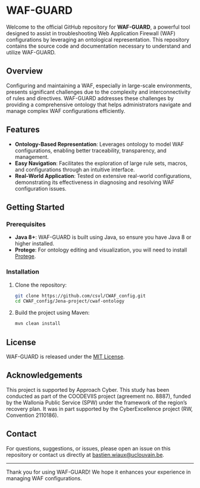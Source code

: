# WAF-GUARD

Welcome to the official GitHub repository for **WAF-GUARD**, a powerful tool designed to assist in troubleshooting Web Application Firewall (WAF) configurations by leveraging an ontological representation.
This repository contains the source code and documentation necessary to understand and utilize WAF-GUARD.

## Overview

Configuring and maintaining a WAF, especially in large-scale environments, presents significant challenges due to the complexity and interconnectivity of rules and directives. WAF-GUARD addresses these challenges by providing a comprehensive ontology that helps administrators navigate and manage complex WAF configurations efficiently.

## Features

- **Ontology-Based Representation**: Leverages ontology to model WAF configurations, enabling better traceability, transparency, and management.
- **Easy Navigation**: Facilitates the exploration of large rule sets, macros, and configurations through an intuitive interface.
- **Real-World Application**: Tested on extensive real-world configurations, demonstrating its effectiveness in diagnosing and resolving WAF configuration issues.

## Getting Started

### Prerequisites

- **Java 8+**: WAF-GUARD is built using Java, so ensure you have Java 8 or higher installed.
- **Protege**: For ontology editing and visualization, you will need to install [Protege](https://protege.stanford.edu/).

### Installation

1. Clone the repository:
   ```bash
   git clone https://github.com/csvl/CWAF_config.git
   cd CWAF_config/Jena-project/cwaf-ontology
   ```

2. Build the project using Maven:
   ```bash
   mvn clean install
   ```

## License

WAF-GUARD is released under the [MIT License](LICENSE).

## Acknowledgements

This project is supported by Approach Cyber.
This study has been conducted as part of the COODEVIIS project (agreement no. 8887), funded by the Wallonia Public Service (SPW) under the framework of the region’s recovery plan. It was in part supported by the CyberExcellence project (RW, Convention 2110186).

## Contact

For questions, suggestions, or issues, please open an issue on this repository or contact us directly at [bastien.wiaux@uclouvain.be](mailto:bastien.wiaux@uclouvain.be).

---

Thank you for using WAF-GUARD! We hope it enhances your experience in managing WAF configurations.
